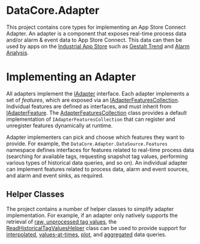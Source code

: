 ﻿# DataCore.Adapter

This project contains core types for implementing an App Store Connect Adapter. An adapter is a component that exposes real-time process data and/or alarm & event data to App Store Connect. This data can then be used by apps on the [Industrial App Store](https://appstore.intelligentplant.com) such as [Gestalt Trend](https://appstore.intelligentplant.com/Home/AppProfile?appId=3fbd54df59964243aa9cf4b3f04823f6) and [Alarm Analysis](https://appstore.intelligentplant.com/Home/AppProfile?appId=d2322b59ff334c97b49760e40000d28e).


# Implementing an Adapter

All adapters implement the [IAdapter](./IAdapter.cs) interface. Each adapter implements a set of *features*, which are exposed via an [IAdapterFeaturesCollection](./IAdapterFeaturesCollection.cs). Individual features are defined as interfaces, and must inherit from [IAdapterFeature](./IAdapterFeature.cs). The [AdapterFeaturesCollection](./AdapterFeaturesCollection.cs) class provides a default implementation of `IAdapterFeaturesCollection` that can register and unregister features dynamically at runtime.

Adapter implementers can pick and choose which features they want to provide. For example, the `DataCore.Adapter.DataSource.Features` namespace defines interfaces for features related to real-time process data (searching for available tags, requesting snapshot tag values, performing various types of historical data queries, and so on). An individual adapter can implement features related to process data, alarm and event sources, and alarm and event sinks, as required. 


## Helper Classes

The project contains a number of helper classes to simplify adapter implementation. For example, if an adapter only natively supports the retrieval of [raw, unprocessed tag values](./DataSource/Features/IReadRawTagValues.cs), the [ReadHistoricalTagValuesHelper](./DataSource/Utilities/ReadHistoricalTagValuesHelper.cs) class can be used to provide support for [interpolated](./DataSource/Features/IReadInterpolatedTagValues.cs), [values-at-times](./DataSource/Features/IReadTagValuesAtTimes.cs), [plot](./DataSource/Features/IReadPlotTagValues.cs), and [aggregated](./DataSource/Features/IReadProcessedTagValues.cs) data queries.
